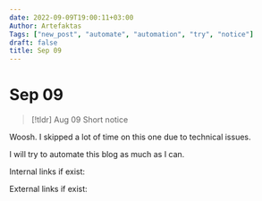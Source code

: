 ```yaml
---
date: 2022-09-09T19:00:11+03:00
Author: Artefaktas
Tags: ["new_post", "automate", "automation", "try", "notice"]
draft: false
title: Sep 09
---
```


# Sep 09

> [!tldr] Aug 09
> Short notice

Woosh. I skipped a lot of time on this one due to technical issues.

I will try to automate this blog as much as I can.

Internal links if exist:

External links if exist:

